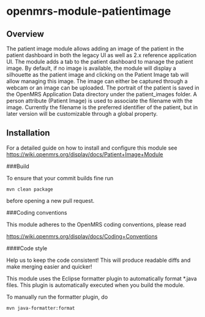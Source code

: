# openmrs-module-patientimage

## Overview

The patient image module allows adding an image of the patient in the patient dashboard in both the legacy UI as well as 2.x reference application UI.
The module adds a tab to the patient dashboard to manage the patient image. By default, if no image is available, the module will display a silhouette 
as the patient image and clicking on the Patient Image tab will allow managing this image.
The image can either be captured through a webcam or an image can be uploaded. The portrait of the patient is saved in the OpenMRS Application Data directory under 
the patient_images folder. A person attribute (Patient Image) is used to associate the filename with the image. Currently the filename is the preferred identifier 
of the patient, but in later version will be customizable through a global property.

## Installation

For a detailed guide on how to install and configure this module see
https://wiki.openmrs.org/display/docs/Patient+Image+Module

###Build

To ensure that your commit builds fine run
```
mvn clean package
```
before opening a new pull request.

###Coding conventions

This module adheres to the OpenMRS coding conventions, please read

https://wiki.openmrs.org/display/docs/Coding+Conventions

####Code style

Help us to keep the code consistent!
This will produce readable diffs and make merging easier and quicker!

This module uses the Eclipse formatter plugin to automatically format *.java
files. This plugin is automatically executed when you build the module.

To manually run the formatter plugin, do
```
mvn java-formatter:format
```



